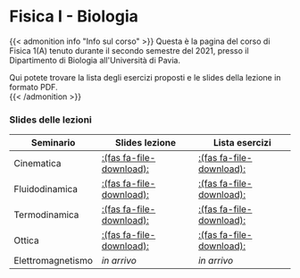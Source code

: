 # Fisica I - Biologia



{{< admonition info "Info sul corso" >}}
Questa è la pagina del corso di Fisica 1(A) tenuto durante il secondo semestre del 2021, presso il Dipartimento di Biologia all'Università di Pavia.    

Qui potete trovare la lista degli esercizi proposti e le slides della lezione in formato PDF.  
{{< /admonition >}}


### Slides delle lezioni

|Seminario |Slides lezione  | Lista esercizi |
---        | --- | ---
|Cinematica|[:(fas fa-file-download):](/documents/phys-bio-21/SeminarioCinematica.pdf)|[:(fas fa-file-download):](/documents/phys-bio-21/es_sem1.pdf)|
|Fluidodinamica|[:(fas fa-file-download):](/documents/phys-bio-21/SeminarioFluidodinamica.pdf)|[:(fas fa-file-download):](/documents/phys-bio-21/es_sem2.pdf)|
|Termodinamica|[:(fas fa-file-download):](/documents/phys-bio-21/SeminarioTermodinamica.pdf)|[:(fas fa-file-download):](/documents/phys-bio-21/es_sem3.pdf)|
|Ottica| [:(fas fa-file-download):](/documents/phys-bio-21/SeminarioOttica.pdf) | [:(fas fa-file-download):](/documents/phys-bio-21/es_sem4.pdf) |
|Elettromagnetismo| _in arrivo_ | _in arrivo_ |

